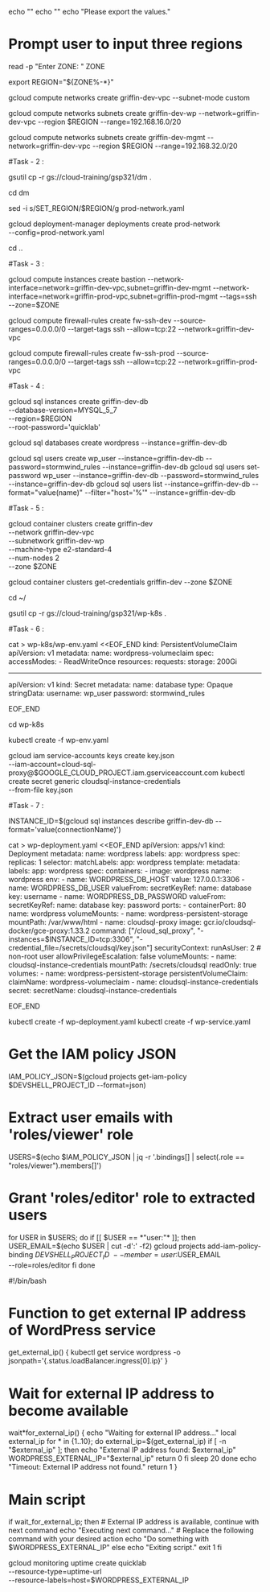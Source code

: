 echo ""
echo ""
echo "Please export the values."

# Prompt user to input three regions

read -p "Enter ZONE: " ZONE

export REGION="${ZONE%-\*}"

gcloud compute networks create griffin-dev-vpc --subnet-mode custom

gcloud compute networks subnets create griffin-dev-wp --network=griffin-dev-vpc --region $REGION --range=192.168.16.0/20

gcloud compute networks subnets create griffin-dev-mgmt --network=griffin-dev-vpc --region $REGION --range=192.168.32.0/20

#Task - 2 :

gsutil cp -r gs://cloud-training/gsp321/dm .

cd dm

sed -i s/SET_REGION/$REGION/g prod-network.yaml

gcloud deployment-manager deployments create prod-network \
 --config=prod-network.yaml

cd ..

#Task - 3 :

gcloud compute instances create bastion --network-interface=network=griffin-dev-vpc,subnet=griffin-dev-mgmt --network-interface=network=griffin-prod-vpc,subnet=griffin-prod-mgmt --tags=ssh --zone=$ZONE

gcloud compute firewall-rules create fw-ssh-dev --source-ranges=0.0.0.0/0 --target-tags ssh --allow=tcp:22 --network=griffin-dev-vpc

gcloud compute firewall-rules create fw-ssh-prod --source-ranges=0.0.0.0/0 --target-tags ssh --allow=tcp:22 --network=griffin-prod-vpc

#Task - 4 :

gcloud sql instances create griffin-dev-db \
 --database-version=MYSQL_5_7 \
 --region=$REGION \
 --root-password='quicklab'

gcloud sql databases create wordpress --instance=griffin-dev-db

gcloud sql users create wp_user --instance=griffin-dev-db --password=stormwind_rules --instance=griffin-dev-db
gcloud sql users set-password wp_user --instance=griffin-dev-db --password=stormwind_rules --instance=griffin-dev-db
gcloud sql users list --instance=griffin-dev-db --format="value(name)" --filter="host='%'" --instance=griffin-dev-db

#Task - 5 :

gcloud container clusters create griffin-dev \
 --network griffin-dev-vpc \
 --subnetwork griffin-dev-wp \
 --machine-type e2-standard-4 \
 --num-nodes 2 \
 --zone $ZONE

gcloud container clusters get-credentials griffin-dev --zone $ZONE

cd ~/

gsutil cp -r gs://cloud-training/gsp321/wp-k8s .

#Task - 6 :

cat > wp-k8s/wp-env.yaml <<EOF_END
kind: PersistentVolumeClaim
apiVersion: v1
metadata:
name: wordpress-volumeclaim
spec:
accessModes: - ReadWriteOnce
resources:
requests:
storage: 200Gi

---

apiVersion: v1
kind: Secret
metadata:
name: database
type: Opaque
stringData:
username: wp_user
password: stormwind_rules

EOF_END

cd wp-k8s

kubectl create -f wp-env.yaml

gcloud iam service-accounts keys create key.json \
 --iam-account=cloud-sql-proxy@$GOOGLE_CLOUD_PROJECT.iam.gserviceaccount.com
kubectl create secret generic cloudsql-instance-credentials \
 --from-file key.json

#Task - 7 :

INSTANCE_ID=$(gcloud sql instances describe griffin-dev-db --format='value(connectionName)')

cat > wp-deployment.yaml <<EOF_END
apiVersion: apps/v1
kind: Deployment
metadata:
name: wordpress
labels:
app: wordpress
spec:
replicas: 1
selector:
matchLabels:
app: wordpress
template:
metadata:
labels:
app: wordpress
spec:
containers: - image: wordpress
name: wordpress
env: - name: WORDPRESS_DB_HOST
value: 127.0.0.1:3306 - name: WORDPRESS_DB_USER
valueFrom:
secretKeyRef:
name: database
key: username - name: WORDPRESS_DB_PASSWORD
valueFrom:
secretKeyRef:
name: database
key: password
ports: - containerPort: 80
name: wordpress
volumeMounts: - name: wordpress-persistent-storage
mountPath: /var/www/html - name: cloudsql-proxy
image: gcr.io/cloudsql-docker/gce-proxy:1.33.2
command: ["/cloud_sql_proxy",
"-instances=$INSTANCE_ID=tcp:3306",
"-credential_file=/secrets/cloudsql/key.json"]
securityContext:
runAsUser: 2 # non-root user
allowPrivilegeEscalation: false
volumeMounts: - name: cloudsql-instance-credentials
mountPath: /secrets/cloudsql
readOnly: true
volumes: - name: wordpress-persistent-storage
persistentVolumeClaim:
claimName: wordpress-volumeclaim - name: cloudsql-instance-credentials
secret:
secretName: cloudsql-instance-credentials

EOF_END

kubectl create -f wp-deployment.yaml
kubectl create -f wp-service.yaml

# Get the IAM policy JSON

IAM_POLICY_JSON=$(gcloud projects get-iam-policy $DEVSHELL_PROJECT_ID --format=json)

# Extract user emails with 'roles/viewer' role

USERS=$(echo $IAM_POLICY_JSON | jq -r '.bindings[] | select(.role == "roles/viewer").members[]')

# Grant 'roles/editor' role to extracted users

for USER in $USERS; do
  if [[ $USER == *"user:"* ]]; then
    USER_EMAIL=$(echo $USER | cut -d':' -f2)
    gcloud projects add-iam-policy-binding $DEVSHELL_PROJECT_ID \
      --member=user:$USER_EMAIL \
 --role=roles/editor
fi
done

#!/bin/bash

# Function to get external IP address of WordPress service

get_external_ip() {
kubectl get service wordpress -o jsonpath='{.status.loadBalancer.ingress[0].ip}'
}

# Wait for external IP address to become available

wait*for_external_ip() {
echo "Waiting for external IP address..."
local external_ip
for * in {1..10}; do
external_ip=$(get_external_ip)
        if [ -n "$external_ip" ]; then
echo "External IP address found: $external_ip"
            WORDPRESS_EXTERNAL_IP="$external_ip"
return 0
fi
sleep 20
done
echo "Timeout: External IP address not found."
return 1
}

# Main script

if wait_for_external_ip; then # External IP address is available, continue with next command
echo "Executing next command..." # Replace the following command with your desired action
echo "Do something with $WORDPRESS_EXTERNAL_IP"
else
echo "Exiting script."
exit 1
fi

gcloud monitoring uptime create quicklab \
 --resource-type=uptime-url \
 --resource-labels=host=$WORDPRESS_EXTERNAL_IP
